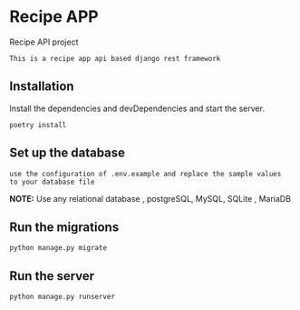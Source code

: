 # Recipe APP
Recipe API project

```
This is a recipe app api based django rest framework
```

## Installation
Install the dependencies and devDependencies and start the server.

```
poetry install
```

## Set up the database
```
use the configuration of .env.example and replace the sample values
to your database file
```

**NOTE:** Use any relational database , postgreSQL, MySQL, SQLite , MariaDB

## Run the migrations
```
python manage.py migrate
```

## Run the server
```
python manage.py runserver
```


